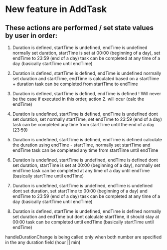# New feature in AddTask

## These actions are performed / set state values by user in order:

1. Duration is defined, startTime is undefined, endTime is undefined
   normally set duration, startTime is set at 00:00 (beginning of a day), set endTime to 23:59 (end of a day)
   task can be completed at any time of a day (basically startTime until endTime)

2. Duration is defined, startTime is defined, endTime is undefined
   normally set duration and startTime, endTime is calculated based on a startTime + duration
   task can be completed from startTime to endTime

3. Duration is defined, startTime is defined, endTime is defined
   ! Will never be the case if executed in this order, action 2. will ocur (calc the endTime)

4. Duration is undefined, startTime is defined, endTime is undefined
   dont set duration, set normally startTime, set endTime to 23:59 (end of a day)
   task can be completed any time from startTime until the end of a day (23:59)

5. Duration is undefined, startTime is defined, endTime is defined
   calculate the duration using endTime - startTime, normally set startTime and endTime
   task can be completed any time from startTime until endTime

6. Duration is undefined, startTime is undefined, endTime is defined
   dont set duration, startTime is set at 00:00 (beginning of a day), normally set endTime
   task can be completed at any time of a day until endTime (basically startTime until endTime)

7. Duration is undefined, startTime is undefined, endTime is undefined
   dont set duration, set startTime to 00:00 (beginning of a day) and endTime to 23:59 (end of a day)
   task can be completed at any time of a day (basically startTime until endTime)

8. Duration is defined, startTime is undefined, endTime is defined
   normally set duration and endTime but dont calculate startTime, it should stay at 00:00
   task can be completed until endTime (basically startTime until endTime)

handleDurationChange is being called only when both number are specified in the any duration field (hour || min)

